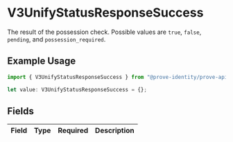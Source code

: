# V3UnifyStatusResponseSuccess

The result of the possession check.
Possible values are `true`, `false`, `pending`, and `possession_required`.

## Example Usage

```typescript
import { V3UnifyStatusResponseSuccess } from "@prove-identity/prove-api/models/components";

let value: V3UnifyStatusResponseSuccess = {};
```

## Fields

| Field       | Type        | Required    | Description |
| ----------- | ----------- | ----------- | ----------- |